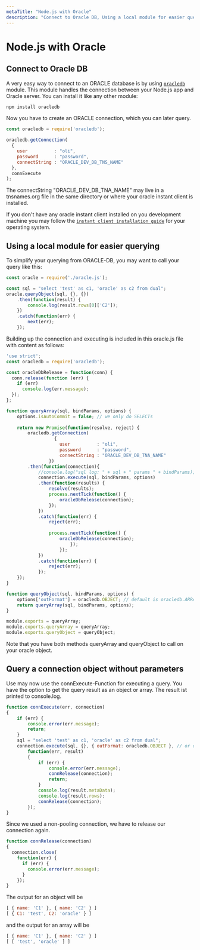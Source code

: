 ```yaml
---
metaTitle: "Node.js with Oracle"
description: "Connect to Oracle DB, Using a local module for easier querying, Query a connection object without parameters"
---
```


# Node.js with Oracle




## Connect to Oracle DB


A very easy way to connect to an ORACLE database is by using [`oracledb`](https://github.com/oracle/node-oracledb) module. This module handles the connection between your Node.js app and Oracle server.
You can install it like any other module:

```js
npm install oracledb

```

Now you have to create an ORACLE connection, which you can later query.

```js
const oracledb = require('oracledb');

oracledb.getConnection(
  {
    user          : "oli",
    password      : "password",
    connectString : "ORACLE_DEV_DB_TNS_NAME"
  },
  connExecute
);

```

The connectString "ORACLE_DEV_DB_TNA_NAME" may live in a tnsnames.org file in the same directory or where your oracle instant client is installed.

If you don't have any oracle instant client installed on you development machine you may follow the [`instant client installation guide`](https://github.com/oracle/node-oracledb/blob/master/INSTALL.md#which-instructions-to-follow) for your operating system.



## Using a local module for easier querying


To simplify your querying from ORACLE-DB, you may want to call your query like this:

```js
const oracle = require('./oracle.js');

const sql = "select 'test' as c1, 'oracle' as c2 from dual";
oracle.queryObject(sql, {}, {})
    .then(function(result) {
        console.log(result.rows[0]['C2']);
    })
    .catch(function(err) {
        next(err);
    });

```

Building up the connection and executing is included in this oracle.js file with content as follows:

```js
'use strict';
const oracledb = require('oracledb');

const oracleDbRelease = function(conn) {
  conn.release(function (err) {
    if (err)
      console.log(err.message);
  });
};

function queryArray(sql, bindParams, options) {
    options.isAutoCommit = false; // we only do SELECTs
 
    return new Promise(function(resolve, reject) {
        oracledb.getConnection(
                  {
                    user          : "oli",
                    password      : "password",
                    connectString : "ORACLE_DEV_DB_TNA_NAME"
                })
        .then(function(connection){
            //console.log("sql log: " + sql + " params " + bindParams);
            connection.execute(sql, bindParams, options)
            .then(function(results) {
                resolve(results);
                process.nextTick(function() {
                    oracleDbRelease(connection);
                });
            })
            .catch(function(err) {
                reject(err);
 
                process.nextTick(function() {
                    oracleDbRelease(connection);
                        });
                    });
            })
            .catch(function(err) {
                reject(err);
            });
    });
}

function queryObject(sql, bindParams, options) {
    options['outFormat'] = oracledb.OBJECT; // default is oracledb.ARRAY
    return queryArray(sql, bindParams, options);
}

module.exports = queryArray; 
module.exports.queryArray = queryArray; 
module.exports.queryObject = queryObject;

```

Note that you have both methods queryArray and queryObject to call on your oracle object.



## Query a connection object without parameters


Use may now use the connExecute-Function for executing a query. You have the option to get the query result as an object or array. The result ist printed to console.log.

```js
function connExecute(err, connection)
{
    if (err) {
        console.error(err.message);
        return;
    }
    sql = "select 'test' as c1, 'oracle' as c2 from dual";
    connection.execute(sql, {}, { outFormat: oracledb.OBJECT }, // or oracledb.ARRAY
        function(err, result)
        {
            if (err) {
                console.error(err.message);
                connRelease(connection);
                return;
            }
            console.log(result.metaData);
            console.log(result.rows);
            connRelease(connection);
        });
}

```

Since we used a non-pooling connection, we have to release our connection again.

```js
function connRelease(connection)
{
  connection.close(
    function(err) {
      if (err) {
        console.error(err.message);
      }
    });
}

```

The output for an object will be

```js
[ { name: 'C1' }, { name: 'C2' } ]
[ { C1: 'test', C2: 'oracle' } ]

```

and the output for an array will be

```js
[ { name: 'C1' }, { name: 'C2' } ]
[ [ 'test', 'oracle' ] ]

```

